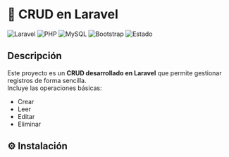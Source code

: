 # 📂 CRUD en Laravel

![Laravel](https://img.shields.io/badge/Laravel-10-red?logo=laravel)
![PHP](https://img.shields.io/badge/PHP-8.1+-blue?logo=php)
![MySQL](https://img.shields.io/badge/MySQL-Database-orange?logo=mysql)
![Bootstrap](https://img.shields.io/badge/Bootstrap-5-purple?logo=bootstrap)
![Estado](https://img.shields.io/badge/Estado-En%20Desarrollo-green)

## Descripción
Este proyecto es un **CRUD desarrollado en Laravel** que permite gestionar registros de forma sencilla.  
Incluye las operaciones básicas:

-  Crear  
-  Leer  
-  Editar  
-  Eliminar  

## ⚙️ Instalación


